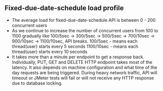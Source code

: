 Fixed-due-date-schedule load profile
----------------------------------------
* The average load for fixed-due-date-schedule API is between 0 - 200 concurrent users
* As we continue to increase the number of concurrent users from 100 to 1100 gradually like 100/5sec -> 300/5sec -> 500/5sec -> 700/10sec -> 900/10sec -> 1100/10sec, API breaks.
100/5sec - means each thread(user) starts every 5 seconds 
1100/10sec - means each thread(user) starts every 10 seconds
* It takes more than a minute per endpoint to get a response back. Individually, PUT, GET and DELETE HTTP endpoint takes most of the latency. It also depends on machine configuration and what time of the day requests are being triggered. During heavy network traffic, API will timeout or JMeter tests will fail or will not receive any HTTP response due to database locking.
